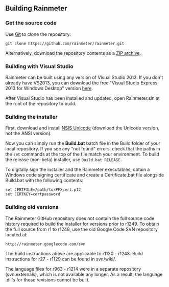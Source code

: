 ## Building Rainmeter

### Get the source code

Use <a href="http://git-scm.com">Git</a> to clone the repository:

    git clone https://github.com/rainmeter/rainmeter.git

Alternatively, download the repository contents as a [ZIP archive](https://github.com/rainmeter/rainmeter/archive/master.zip).


### Building with Visual Studio

Rainmeter can be built using any version of Visual Studio 2013. If you don't already have VS2013, you can download the free "Visual Studio Express 2013 for Windows Desktop" version [here](http://www.visualstudio.com/downloads/download-visual-studio-vs).

After Visual Studio has been installed and updated, open Rainmeter.sln at the root of the repository to build.


### Building the installer

First, download and install <a href="https://code.google.com/p/unsis/downloads/list">NSIS Unicode</a> (download the Unicode version, not the ANSI version).

Now you can simply run the <b>Build.bat</b> batch file in the Build folder of your local repository. If you see any "not found" errors, check that the paths in the `set` commands at the top of the file match your environment. To build the release (non-beta) installer, use `Build.bat RELEASE`.

To digitally sign the installer and the Rainmeter executables, obtain a Windows code signing certificate and create a Certificate.bat file alongside Build.bat with the following contents:

    set CERTFILE=/path/to/PFXcert.p12
    set CERTKEY=certpassword


### Building old versions

The Rainmeter GitHub repository does not contain the full source code history required to build the installer for versions prior to r1249. To obtain the full source from r1 to r1248, use the old Google Code SVN repository located at:

    http://rainmeter.googlecode.com/svn

The build instructions above are applicable to r1130 - r1248. Build instructions for r27 - r1129 can be found in svn/wiki/.

The language files for r963 - r1214 were in a separate repository (svn:externals), which is not available any longer. As a result, the language .dll's for those revisions cannot be built.